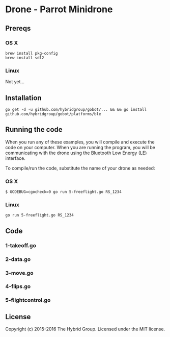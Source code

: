 # Drone - Parrot Minidrone

## Prereqs

### OS X

```
brew install pkg-config
brew install sdl2
```

### Linux

Not yet...

## Installation

```
go get -d -u github.com/hybridgroup/gobot/... && && go install github.com/hybridgroup/gobot/platforms/ble
```

## Running the code
When you run any of these examples, you will compile and execute the code on your computer. When you are running the program, you will be communicating with the drone using the Bluetooth Low Energy (LE) interface.

To compile/run the code, substitute the name of your drone as needed:

### OS X

```
$ GODEBUG=cgocheck=0 go run 5-freeflight.go RS_1234
```

### Linux

```
go run 5-freeflight.go RS_1234
```

## Code

### 1-takeoff.go

### 2-data.go

### 3-move.go

### 4-flips.go

### 5-flightcontrol.go

## License

Copyright (c) 2015-2016 The Hybrid Group. Licensed under the MIT license.
